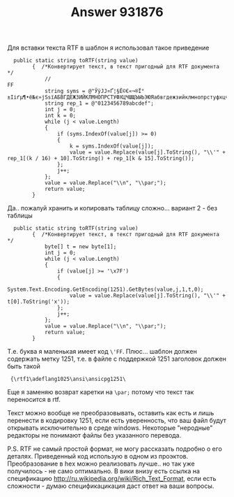 ﻿---
title: "Answer 931876"
se.owner.user_id: 17974
se.owner.display_name: "nick_n_a"
se.owner.link: "https://ru.stackoverflow.com/users/17974/nick-n-a"
se.answer_id: 931876
se.question_id: 931706
se.post_type: answer
se.score: 2
se.is_accepted: False
---
<p>Для вставки текста RTF в шаблон я использовал такое приведение</p>

<pre><code>  public static string toRTF(string value)
        {  /*Конвертирует текст, в текст пригодный для RTF документа */
            //                                                                                                             FF
            string syms = @"ЎўЈЈ¤Ґ¦§Ё©Є«¬­®Ї°±Ііґµ¶•ё№є»јЅѕїАБВГДЕЖЗИЙКЛМНОПРСТУФХЦЧШЩЪЫЬЭЮЯабвгдежзийклмнопрстуфхцчшщъыьэюя";                      
            string rep_1 = @"0123456789abcdef";
            int j = 0;
            int k = 0;
            while (j &lt; value.Length)
            {
                if (syms.IndexOf(value[j]) &gt;= 0)
                {
                    k = syms.IndexOf(value[j]);
                    value = value.Replace(value[j].ToString(), "\\'" + rep_1[(k / 16) + 10].ToString() + rep_1[k &amp; 15].ToString());
                };
                j++;
            };
            value = value.Replace("\\n", "\\par;");
            return value;
        }
</code></pre>

<p>Да.. пожалуй хранить и копировать таблицу сложно... вариант 2 - без таблицы</p>

<pre><code>  public static string toRTF(string value)
        {  /*Конвертирует текст, в текст пригодный для RTF документа */
            byte[] t = new byte[1];
            int j = 0;                
            while (j &lt; value.Length)
            {
                if (value[j] &gt;= '\x7F')
                {
                    System.Text.Encoding.GetEncoding(1251).GetBytes(value,j,1,t,0);                      
                    value = value.Replace(value[j].ToString(), "\\'" + t[0].ToString('x'));
                };
                j++;
            };
            value = value.Replace("\\n", "\\par;");
            return value;
        }
</code></pre>

<p>Т.е. буква я маленькая имеет код  <code>\'FF</code>. Плюс... шаблон должен содержать метку 1251, т.е. в файле с поддержкой 1251 заголовок должен быть такой</p>

<pre><code> {\rtf1\adeflang1025\ansi\ansicpg1251\
</code></pre>

<p>Еще я заменяю возврат каретки на <code>\par;</code> потому что текст так переносится в rtf. </p>

<p>Текст можно вообще не преобразовывать, оставить как есть и лишь перенести в кодировку 1251, если есть уверенность, что ваш файл будут открывать исключительно в среде windows. Некоторые "неродные" редакторы не понимают файлы без указанного перевода.</p>

<p>P.S. RTF не самый простой формат, не могу рассказать подробно о его деталях. Приведенный код использую в одном из проэктов. Преобразование в heх можно реализовать лучше.. но так уже получилось - не само оптимально. В вики внизу есть ссылка на спецификацию <a href="http://ru.wikipedia.org/wiki/Rich_Text_Format" rel="nofollow noreferrer">http://ru.wikipedia.org/wiki/Rich_Text_Format</a>, если есть сложности - думаю спецификацикация даст ответ на ваши вопросы.</p>
